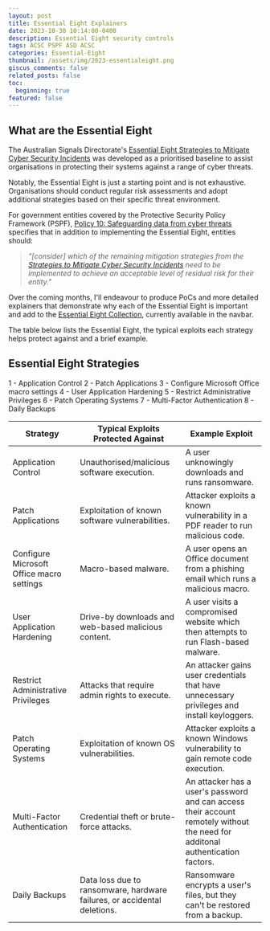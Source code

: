 ```yaml
---
layout: post
title: Essential Eight Explainers
date: 2023-10-30 10:14:00-0400
description: Essential Eight security controls
tags: ACSC PSPF ASD ACSC
categories: Essential-Eight
thumbnail: /assets/img/2023-essentialeight.png
giscus_comments: false
related_posts: false
toc:
  beginning: true
featured: false
---
```


## What are the Essential Eight

The Australian Signals Directorate's <a href="https://www.cyber.gov.au/resources-business-and-government/essential-cyber-security/essential-eight/essential-eight-explained"> Essential Eight Strategies to Mitigate Cyber Security Incidents</a> was developed as a prioritised baseline to assist organisations in protecting their systems against a range of cyber threats.

Notably, the Essential Eight is just a starting point and is not exhaustive. Organisations should conduct regular risk assessments and adopt additional strategies based on their specific threat environment.

For government entities covered by the Protective Security Policy Framework (PSPF), <a href="https://www.protectivesecurity.gov.au/publications-library/policy-10-safeguarding-data-cyber-threats">Policy 10: Safeguarding data from cyber threats</a> specifies that in addition to implementing the Essential Eight, entities should:

>_"[consider] which of the remaining mitigation strategies from the <a href="https://www.cyber.gov.au/acsc/view-all-content/strategies-to-mitigate-cyber-security-incidents">Strategies to Mitigate Cyber Security Incidents</a> need to be implemented to achieve an acceptable level of residual risk for their entity."_

Over the coming months, I'll endeavour to produce PoCs and more detailed explainers that demonstrate why each of the Essential Eight is important and add to the <a href="https://emdeh.com/essential-eight-explainers/">Essential Eight Collection</a>, currently available in the navbar.

The table below lists the Essential Eight, the typical exploits each strategy helps protect against and a brief example.

## Essential Eight Strategies
1 - Application Control
2 - Patch Applications
3 - Configure Microsoft Office macro settings
4 - User Application Hardening
5 - Restrict Administrative Privileges
6 - Patch Operating Systems
7 - Multi-Factor Authentication
8 - Daily Backups

| Strategy | Typical Exploits Protected Against | Example Exploit |
|----------|-------------------------------------|-----------------|
| Application Control | Unauthorised/malicious software execution. | A user unknowingly downloads and runs ransomware. |
| Patch Applications | Exploitation of known software vulnerabilities. | Attacker exploits a known vulnerability in a PDF reader to run malicious code. |
| Configure Microsoft Office macro settings | Macro-based malware. | A user opens an Office document from a phishing email which runs a malicious macro. |
| User Application Hardening | Drive-by downloads and web-based malicious content. | A user visits a compromised website which then attempts to run Flash-based malware. |
| Restrict Administrative Privileges | Attacks that require admin rights to execute. | An attacker gains user credentials that have unnecessary privileges and install keyloggers. |
| Patch Operating Systems | Exploitation of known OS vulnerabilities. | Attacker exploits a known Windows vulnerability to gain remote code execution. |
| Multi-Factor Authentication | Credential theft or brute-force attacks. | An attacker has a user's password and can access their account remotely without the need for additonal authentication factors. |
| Daily Backups | Data loss due to ransomware, hardware failures, or accidental deletions. | Ransomware encrypts a user's files, but they can't be restored from a backup. |